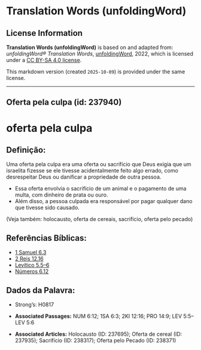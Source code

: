 # Translation Words (unfoldingWord)

## License Information

**Translation Words (unfoldingWord)** is based on and adapted from: _unfoldingWord® Translation Words_, [unfoldingWord](https://unfoldingword.org/utw), 2022, which is licensed under a [CC BY-SA 4.0 license](https://creativecommons.org/licenses/by-sa/4.0/legalcode.en).

This markdown version (created `2025-10-09`) is provided under the same license.



--------------------------------

## Oferta pela culpa (id: 237940)

oferta pela culpa
=================

Definição:
----------

Uma oferta pela culpa era uma oferta ou sacrifício que Deus exigia que um israelita fizesse se ele tivesse acidentalmente feito algo errado, como desrespeitar Deus ou danificar a propriedade de outra pessoa.

* Essa oferta envolvia o sacrifício de um animal e o pagamento de uma multa, com dinheiro de prata ou ouro.
* Além disso, a pessoa culpada era responsável por pagar qualquer dano que tivesse sido causado.

(Veja também: holocausto, oferta de cereais, sacrifício, oferta pelo pecado)

Referências Bíblicas:
---------------------

* [1 Samuel 6\.3](https://ref.ly/1Sam6:3)
* [2 Reis 12\.16](https://ref.ly/2Kgs12:16)
* [Levítico 5\.5–6](https://ref.ly/Lev5:5-Lev5:6)
* [Números 6\.12](https://ref.ly/Num6:12)

Dados da Palavra:
-----------------

* Strong’s: H0817

* **Associated Passages:** NUM 6:12; 1SA 6:3; 2KI 12:16; PRO 14:9; LEV 5:5–LEV 5:6
* **Associated Articles:** Holocausto (ID: 237695); Oferta de cereal (ID: 237935); Sacrifício (ID: 238317); Oferta pelo Pecado (ID: 238371)

